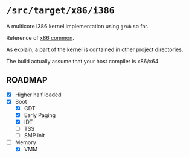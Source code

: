 `/src/target/x86/i386`
=========================

A multicore i386 kernel implementation using `grub` so far.

Reference of [x86 common](../x86/README.md).

As explain, a part of the kernel is contained in other project directories.

The build actually assume that your host compiler is x86/x64.

## ROADMAP

- [X] Higher half loaded
- [X] Boot
  - [X] GDT
  - [X] Early Paging
  - [X] IDT
  - [ ] TSS
  - [ ] SMP init
- [ ] Memory
  - [X] VMM